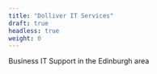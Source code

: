 ```yaml
---
title: "Dolliver IT Services"
draft: true
headless: true
weight: 0
---
```


Business IT Support in the Edinburgh area